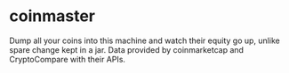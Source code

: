 # coinmaster
Dump all your coins into this machine and watch their equity go up, unlike spare change kept in a jar. Data provided by coinmarketcap and CryptoCompare with their APIs.
